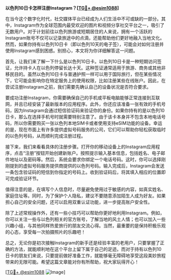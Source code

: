 **以色列10日卡怎样注册Instagram？[[TG💪+ @esim1088](https://t.me/s/esim1088)]**

在当今这个数字化时代，社交媒体平台已经成为人们生活中不可或缺的一部分。其中，Instagram作为全球范围内最受欢迎的图片和视频分享社交平台之一，吸引了无数用户。对于计划前往以色列旅游或短期居住的人来说，拥有一个活跃的Instagram账号不仅可以记录旅途中的点滴，还能帮助他们更好地融入当地文化。然而，如果你持有以色列10日卡（即以色列10天的电子签），可能会对如何注册并使用Instagram感到困惑。别担心，本文将为你详细解答这一问题。

首先，让我们来了解一下什么是以色列10日卡。以色列10日卡是一种短期访问签证，允许持卡人在以色列停留长达十天。这种签证通常适用于旅游、商务或其他非移民目的。虽然以色列10日卡与普通护照一样可以用于国际旅行，但在某些情况下，它可能会影响你在特定服务上的使用权限，比如注册某些在线账户。因此，在尝试注册Instagram之前，我们需要先确认自己的设备状况是否符合要求。

要成功注册Instagram，你需要确保自己的手机或平板电脑能够正常连接到互联网，并且已经安装了最新版本的应用程序。此外，你还应该准备一张有效的手机号码，因为Instagram会通过短信验证码来验证你的身份。如果你持有的是以色列10日卡，那么在选择手机号时就需要特别注意了。由于该卡本身并不包含本地电话号码，所以你需要购买一张以色列本地SIM卡或者使用支持eSIM功能的设备。幸运的是，现在市面上有许多提供虚拟号码服务的公司，它们可以帮助你轻松获取临时的以色列号码，从而顺利完成注册过程。

接下来，我们来看看具体的注册步骤。打开你的移动设备上的Instagram应用程序，点击“注册”按钮开始创建新账户。按照提示输入基本信息，包括姓名、电子邮件地址以及密码等。然后，系统会要求你绑定一个电话号码。这时，你可以选择刚刚提到的虚拟号码服务提供商提供的以色列号码。输入完成后，Instagram会发送一条包含验证码的短信到你指定的号码上。收到验证码后，将其填入相应的位置即可完成验证环节。

值得注意的是，在填写个人信息时，尽量避免使用过于敏感的内容，如真实姓名、家庭住址等。同时，为了保护个人隐私，建议不要随意添加陌生人成为好友。如果担心自己的安全问题，还可以启用双重认证功能，进一步提高账户安全性。

除了上述常规操作外，还有一些小技巧可以帮助你更好地利用Instagram。例如，你可以关注一些与以色列相关的官方账号，了解当地的风土人情；也可以加入一些兴趣小组，与其他同样热爱旅行的朋友交流心得。当然，最重要的是保持积极乐观的心态，享受每一次拍摄照片的乐趣吧！

总之，无论你是初次接触Instagram的新手还是经验丰富的老用户，只要掌握了正确的方法，就能顺利地在这个平台上留下属于自己的足迹。而对于持有以色列10日卡的朋友们来说，只要提前做好准备工作，就能够毫无障碍地享受这段美妙旅程带来的无限可能。希望这篇文章能对你有所帮助，祝大家玩得开心！

[[TG💪+ @esim1088](https://t.me/s/esim1088) ![Image](https://i.postimg.cc/4NQfJmqS/Snipaste-2025-05-13-00-14-12.png)]